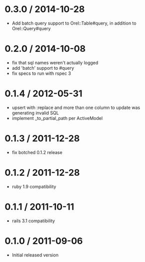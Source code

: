 
0.3.0 / 2014-10-28
==================

  * Add batch query support to Orel::Table#query, in addition to
    Orel::Query#query

0.2.0 / 2014-10-08
==================

  * fix that sql names weren't actually logged
  * add 'batch' support to #query
  * fix specs to run with rspec 3

0.1.4 / 2012-05-31
==================

  * upsert with :replace and more than one column to update was generating invalid SQL
  * implement _to_partial_path per ActiveModel

0.1.3 / 2011-12-28
==================

  * fix botched 0.1.2 release

0.1.2 / 2011-12-28
==================

  * ruby 1.9 compatibility

0.1.1 / 2011-10-11
==================

  * rails 3.1 compatibility

0.1.0 / 2011-09-06
==================

  * Initial released version
